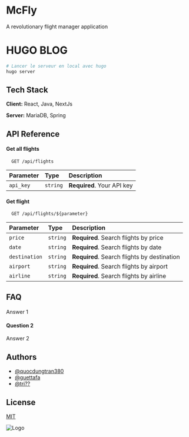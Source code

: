 
# McFly

A revolutionary flight manager application

# HUGO BLOG

```sh
# Lancer le serveur en local avec hugo
hugo server
```


## Tech Stack

**Client:** React, Java, NextJs

**Server:** MariaDB, Spring


## API Reference

#### Get all flights

```
  GET /api/flights
```

| Parameter | Type     | Description                |
| :-------- | :------- | :------------------------- |
| `api_key` | `string` | **Required**. Your API key |

#### Get flight

```
  GET /api/flights/${parameter}
```

| Parameter      | Type     | Description                                 |
| :--------------| :--------| :-------------------------------------------|
| `price`        | `string` | **Required**. Search flights by price       |
| `date`         | `string` | **Required**. Search flights by date        |
| `destination`  | `string` | **Required**. Search flights by destination |
| `airport`      | `string` | **Required**. Search flights by airport     |
| `airline`      | `string` | **Required**. Search flights by airline     |



## FAQ

#### 

Answer 1

#### Question 2

Answer 2


## Authors

- [@quocdungtran380](https://github.com/QuocDungTran380)
- [@guettafa](https://github.com/guettafa)
- [@tri??](https://github.com/tri??)



## License

[MIT](https://choosealicense.com/licenses/mit/)


![Logo](https://cdn.discordapp.com/attachments/1156017993214603324/1181817475906670694/download.png?ex=6582704b&is=656ffb4b&hm=b6ae78516283cc61296dd67bbe9cf664ce38d58b8e519306948b2d637b78c815&)

